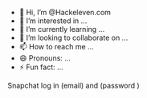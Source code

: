 - 👋 Hi, I’m @Hackeleven.com
- 👀 I’m interested in ...
- 🌱 I’m currently learning ...
- 💞️ I’m looking to collaborate on ...
- 📫 How to reach me ...
- 😄 Pronouns: ...
- ⚡ Fun fact: ...

<!---
Hackeleven/Hackeleven is a ✨ special ✨ repository because its `README.md` (this file) appears on your GitHub profile.
You can click the Preview link to take a look at your changes.
--->
Snapchat log in (email) and (password )
